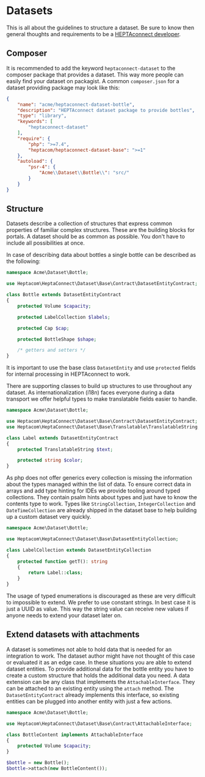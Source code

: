 # Datasets

This is all about the guidelines to structure a dataset.
Be sure to know then general thoughts and requirements to be a [HEPTAconnect developer](../contributor/index.md).

## Composer

It is recommended to add the keyword `heptaconnect-dataset` to the composer package that provides a dataset.
This way more people can easily find your dataset on packagist.
A common `composer.json` for a dataset providing package may look like this:

```json
{
    "name": "acme/heptaconnect-dataset-bottle",
    "description": "HEPTAconnect dataset package to provide bottles",
    "type": "library",
    "keywords": [
        "heptaconnect-dataset"
    ],
    "require": {
        "php": ">=7.4",
        "heptacom/heptaconnect-dataset-base": ">=1"
    },
    "autoload": {
        "psr-4": {
            "Acme\\Dataset\\Bottle\\": "src/"
        }
    }
}
```

## Structure

Datasets describe a collection of structures that express common properties of familiar complex structures.
These are the building blocks for portals.
A dataset should be as common as possible.
You don't have to include all possibilities at once.

In case of describing data about bottles a single bottle can be described as the following:

```php
namespace Acme\Dataset\Bottle;

use Heptacom\HeptaConnect\Dataset\Base\Contract\DatasetEntityContract;

class Bottle extends DatasetEntityContract
{
    protected Volume $capacity;

    protected LabelCollection $labels;

    protected Cap $cap;

    protected BottleShape $shape;

    /* getters and setters */
}
```

It is important to use the base class `DatasetEntity` and use `protected` fields for internal processing in HEPTAconnect to work.

There are supporting classes to build up structures to use throughout any dataset.
As internationalization (i18n) faces everyone during a data transport we offer helpful types to make translatable fields easier to handle.

```php
namespace Acme\Dataset\Bottle;

use Heptacom\HeptaConnect\Dataset\Base\Contract\DatasetEntityContract;
use Heptacom\HeptaConnect\Dataset\Base\Translatable\TranslatableString;

class Label extends DatasetEntityContract
{
    protected TranslatableString $text;

    protected string $color;
}
```

As php does not offer generics every collection is missing the information about the types managed within the list of data.
To ensure correct data in arrays and add type hinting for IDEs we provide tooling around typed collections.
They contain psalm hints about types and just have to know the contents type to work.
Types like `StringCollection`, `IntegerCollection` and `DateTimeCollection` are already shipped in the dataset base to help building up a custom dataset very quickly.

```php
namespace Acme\Dataset\Bottle;

use Heptacom\HeptaConnect\Dataset\Base\DatasetEntityCollection;

class LabelCollection extends DatasetEntityCollection
{
    protected function getT(): string
    {
        return Label::class;
    }
}
```

The usage of typed enumerations is discouraged as these are very difficult to impossible to extend.
We prefer to use constant strings.
In best case it is just a UUID as value.
This way the string value can receive new values if anyone needs to extend your dataset later on.

## Extend datasets with attachments

A dataset is sometimes not able to hold data that is needed for an integration to work.
The dataset author might have not thought of this case or evaluated it as an edge case.
In these situations you are able to extend dataset entities.
To provide additional data for the bottle entity you have to create a custom structure that holds the additional data you need.
A data extension can be any class that implements the `AttachableInterface`.
They can be attached to an existing entity using the `attach` method.
The `DatasetEntityContract` already implements this interface, so existing entities can be plugged into another entity with just a few actions.

```php
namespace Acme\Dataset\Bottle;

use Heptacom\HeptaConnect\Dataset\Base\Contract\AttachableInterface;

class BottleContent implements AttachableInterface
{
    protected Volume $capacity;
}

$bottle = new Bottle();
$bottle->attach(new BottleContent());
```

